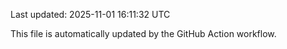 Last updated: 2025-11-01 16:11:32 UTC

This file is automatically updated by the GitHub Action workflow.
